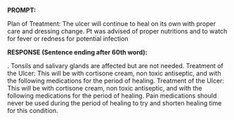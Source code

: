 **PROMPT:**

Plan of Treatment:  The ulcer will continue to heal on its own with proper care and dressing change. Pt was advised of proper nutritions and to watch for fever or redness for potential infection

**RESPONSE (Sentence ending after 60th word):**

. Tonsils and salivary glands are affected but are not needed. Treatment of the Ulcer: This will be with cortisone cream, non toxic antiseptic, and with the following medications for the period of healing. Treatment of the Ulcer: This will be with cortisone cream, non toxic antiseptic, and with the following medications for the period of healing. Pain medications should never be used during the period of healing to try and shorten healing time for this condition. 